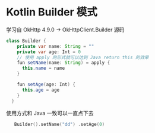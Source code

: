 

# Kotlin Builder 模式

学习自 OkHttp 4.9.0 -> OkHttpClient.Builder 源码

```java
class Builder {
    private var name: String = ""
    private var age: Int = 0
    // 使用 apply 的形式就可以达到 Java return this 的效果
    fun setName(name: String) = apply {
      this.name = name
    }

    fun setAge(age: Int) {
      this.age = age
    }
  }
```

使用方式和 Java 一致可以一直点下去

```kotlin
   Builder().setName("dd") .setAge(0)
```

